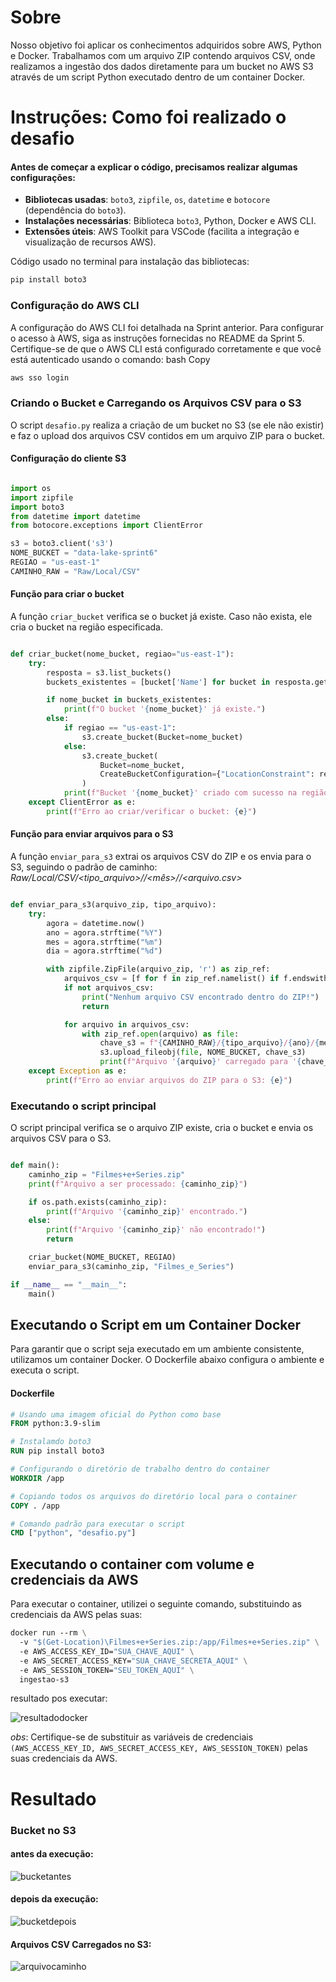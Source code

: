 # Sobre

Nosso objetivo foi aplicar os conhecimentos adquiridos sobre AWS, Python e Docker. Trabalhamos com um arquivo ZIP contendo arquivos CSV, onde realizamos a ingestão dos dados diretamente para um bucket no AWS S3 através de um script Python executado dentro de um container Docker.

# Instruções: Como foi realizado o desafio

#### Antes de começar a explicar o código, precisamos realizar algumas configurações:

- **Bibliotecas usadas**: `boto3`, `zipfile`, `os`, `datetime` e `botocore` (dependência do `boto3`).
- **Instalações necessárias**: Biblioteca `boto3`, Python, Docker e AWS CLI.
- **Extensões úteis**: AWS Toolkit para VSCode (facilita a integração e visualização de recursos AWS).

Código usado no terminal para instalação das bibliotecas:

```bash
pip install boto3
```

### Configuração do AWS CLI

A configuração do AWS CLI foi detalhada na Sprint anterior. Para configurar o acesso à AWS, siga as instruções fornecidas no README da Sprint 5. Certifique-se de que o AWS CLI está configurado corretamente e que você está autenticado usando o comando:
bash
Copy

``` bash
aws sso login
```

### Criando o Bucket e Carregando os Arquivos CSV para o S3

O script `desafio.py` realiza a criação de um bucket no S3 (se ele não existir) e faz o upload dos arquivos CSV contidos em um arquivo ZIP para o bucket.

#### Configuração do cliente S3

```python

import os
import zipfile
import boto3
from datetime import datetime
from botocore.exceptions import ClientError

s3 = boto3.client('s3')
NOME_BUCKET = "data-lake-sprint6"
REGIAO = "us-east-1"
CAMINHO_RAW = "Raw/Local/CSV"
```

#### Função para criar o bucket

A função `criar_bucket` verifica se o bucket já existe. Caso não exista, ele cria o bucket na região especificada.

``` python

def criar_bucket(nome_bucket, regiao="us-east-1"):
    try:
        resposta = s3.list_buckets()
        buckets_existentes = [bucket['Name'] for bucket in resposta.get("Buckets", [])]

        if nome_bucket in buckets_existentes:
            print(f"O bucket '{nome_bucket}' já existe.")
        else:
            if regiao == "us-east-1":
                s3.create_bucket(Bucket=nome_bucket)
            else:
                s3.create_bucket(
                    Bucket=nome_bucket,
                    CreateBucketConfiguration={"LocationConstraint": regiao},
                )
            print(f"Bucket '{nome_bucket}' criado com sucesso na região {regiao}.")
    except ClientError as e:
        print(f"Erro ao criar/verificar o bucket: {e}")
```
#### Função para enviar arquivos para o S3

A função `enviar_para_s3` extrai os arquivos CSV do ZIP e os envia para o S3, seguindo o padrão de caminho: *Raw/Local/CSV/<tipo_arquivo>/<ano>/<mês>/<dia>/<arquivo.csv>*

```python

def enviar_para_s3(arquivo_zip, tipo_arquivo):
    try:
        agora = datetime.now()
        ano = agora.strftime("%Y")
        mes = agora.strftime("%m")
        dia = agora.strftime("%d")

        with zipfile.ZipFile(arquivo_zip, 'r') as zip_ref:
            arquivos_csv = [f for f in zip_ref.namelist() if f.endswith('.csv')]
            if not arquivos_csv:
                print("Nenhum arquivo CSV encontrado dentro do ZIP!")
                return

            for arquivo in arquivos_csv:
                with zip_ref.open(arquivo) as file:
                    chave_s3 = f"{CAMINHO_RAW}/{tipo_arquivo}/{ano}/{mes}/{dia}/{os.path.basename(arquivo)}"
                    s3.upload_fileobj(file, NOME_BUCKET, chave_s3)
                    print(f"Arquivo '{arquivo}' carregado para '{chave_s3}' com sucesso!")
    except Exception as e:
        print(f"Erro ao enviar arquivos do ZIP para o S3: {e}")
```

### Executando o script principal

O script principal verifica se o arquivo ZIP existe, cria o bucket e envia os arquivos CSV para o S3.

```python

def main():
    caminho_zip = "Filmes+e+Series.zip"
    print(f"Arquivo a ser processado: {caminho_zip}")

    if os.path.exists(caminho_zip):
        print(f"Arquivo '{caminho_zip}' encontrado.")
    else:
        print(f"Arquivo '{caminho_zip}' não encontrado!")
        return

    criar_bucket(NOME_BUCKET, REGIAO)
    enviar_para_s3(caminho_zip, "Filmes_e_Series")

if __name__ == "__main__":
    main()
```

## Executando o Script em um Container Docker

Para garantir que o script seja executado em um ambiente consistente, utilizamos um container Docker. O Dockerfile abaixo configura o ambiente e executa o script.

#### Dockerfile

``` Dockerfile
# Usando uma imagem oficial do Python como base
FROM python:3.9-slim

# Instalamdo boto3
RUN pip install boto3

# Configurando o diretório de trabalho dentro do container
WORKDIR /app

# Copiando todos os arquivos do diretório local para o container
COPY . /app

# Comando padrão para executar o script
CMD ["python", "desafio.py"]
```

## Executando o container com volume e credenciais da AWS

Para executar o container, utilizei o seguinte comando, substituindo as credenciais da AWS pelas suas:

``` Dockerfile
docker run --rm \
  -v "$(Get-Location)\Filmes+e+Series.zip:/app/Filmes+e+Series.zip" \
  -e AWS_ACCESS_KEY_ID="SUA_CHAVE_AQUI" \
  -e AWS_SECRET_ACCESS_KEY="SUA_CHAVE_SECRETA_AQUI" \
  -e AWS_SESSION_TOKEN="SEU_TOKEN_AQUI" \
  ingestao-s3
```

resultado pos executar:

![resultadodocker](../Evidencias/desafio/resultadodocker.png)

*obs*: Certifique-se de substituir as variáveis de credenciais `(AWS_ACCESS_KEY_ID, AWS_SECRET_ACCESS_KEY, AWS_SESSION_TOKEN)` pelas suas credenciais da AWS.

# Resultado

### Bucket no S3 

#### antes da execução:
![bucketantes](../Evidencias/desafio/antesdaexecução.png)

#### depois da execução:
![bucketdepois](../Evidencias/desafio/s3bucketdps.png)

#### Arquivos CSV Carregados no S3:

![arquivocaminho](../Evidencias/desafio/caminhobucketcsv.png)
